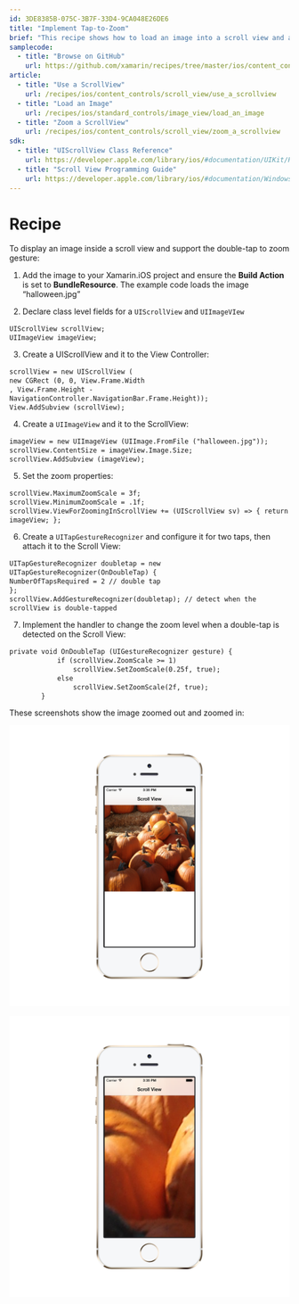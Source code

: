 ```yaml
---
id: 3DE8385B-075C-3B7F-33D4-9CA048E26DE6
title: "Implement Tap-to-Zoom"
brief: "This recipe shows how to load an image into a scroll view and allow the user to double-tap to zoom."
samplecode:
  - title: "Browse on GitHub" 
    url: https://github.com/xamarin/recipes/tree/master/ios/content_controls/scroll_view/implement_tap-to-zoom
article:
  - title: "Use a ScrollView" 
    url: /recipes/ios/content_controls/scroll_view/use_a_scrollview
  - title: "Load an Image" 
    url: /recipes/ios/standard_controls/image_view/load_an_image
  - title: "Zoom a ScrollView" 
    url: /recipes/ios/content_controls/scroll_view/zoom_a_scrollview
sdk:
  - title: "UIScrollView Class Reference" 
    url: https://developer.apple.com/library/ios/#documentation/UIKit/Reference/UIScrollView_Class/Reference/UIScrollView.html
  - title: "Scroll View Programming Guide" 
    url: https://developer.apple.com/library/ios/#documentation/WindowsViews/Conceptual/UIScrollView_pg/Introduction/Introduction.html
---
```


<a name="Recipe" class="injected"></a>


# Recipe

To display an image inside a scroll view and support the double-tap to zoom
gesture:

1. Add the image to your Xamarin.iOS project and ensure the <span class="s2"><strong>Build Action</strong></span> is set to <span class="s2"><strong>BundleResource</strong></span>. The example code loads the image
“halloween.jpg”

2. Declare class level fields for a `UIScrollView` and `UIImageVIew`

```
UIScrollView scrollView;
UIImageView imageView;
```

<ol start="3">
	<li>Create a <span class="s3">UIScrollView</span> and it to the View Controller:</li>
</ol>

```
scrollView = new UIScrollView (
new CGRect (0, 0, View.Frame.Width
, View.Frame.Height - NavigationController.NavigationBar.Frame.Height));
View.AddSubview (scrollView);
```

<ol start="4">
	<li>Create a <code>UIImageView</code> and it to the ScrollView:</li>
</ol>

```
imageView = new UIImageView (UIImage.FromFile ("halloween.jpg"));
scrollView.ContentSize = imageView.Image.Size;
scrollView.AddSubview (imageView);
```

<ol start="5">
	<li>Set the zoom properties:</li>
</ol>

```
scrollView.MaximumZoomScale = 3f;
scrollView.MinimumZoomScale = .1f;
scrollView.ViewForZoomingInScrollView += (UIScrollView sv) => { return imageView; };
```

<ol start="6">
	<li>Create a <code>UITapGestureRecognizer</code> and configure it for two taps, then attach it to the Scroll View:</li>
</ol>

```
UITapGestureRecognizer doubletap = new UITapGestureRecognizer(OnDoubleTap) {
NumberOfTapsRequired = 2 // double tap
};
scrollView.AddGestureRecognizer(doubletap); // detect when the scrollView is double-tapped
```

<ol start="7">
	<li>Implement the handler to change the zoom level when a double-tap is detected on the Scroll View:</li>
</ol>

```
private void OnDoubleTap (UIGestureRecognizer gesture) {
			if (scrollView.ZoomScale >= 1)
				scrollView.SetZoomScale(0.25f, true);
			else
				scrollView.SetZoomScale(2f, true);
		}
```

These screenshots show the image zoomed out and zoomed in:

 [ ![](Images/unzoomed.png)](Images/unzoomed.png)

 [ ![](Images/zoomed.png)](Images/zoomed.png)

